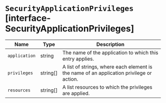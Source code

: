 # `SecurityApplicationPrivileges` [interface-SecurityApplicationPrivileges]

| Name | Type | Description |
| - | - | - |
| `application` | string | The name of the application to which this entry applies. |
| `privileges` | string[] | A list of strings, where each element is the name of an application privilege or action. |
| `resources` | string[] | A list resources to which the privileges are applied. |
